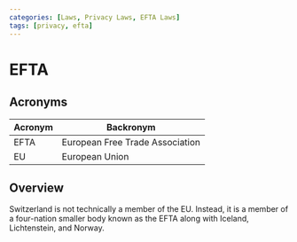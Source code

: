 ```yaml
---
categories: [Laws, Privacy Laws, EFTA Laws]
tags: [privacy, efta]
---
```


# EFTA

## Acronyms

| Acronym | Backronym |
| - | - |
| EFTA | European Free Trade Association |
| EU | European Union |

## Overview

Switzerland is not technically a member of the EU. Instead, it is a member of a four-nation smaller body known as the EFTA along with Iceland, Lichtenstein, and Norway.
